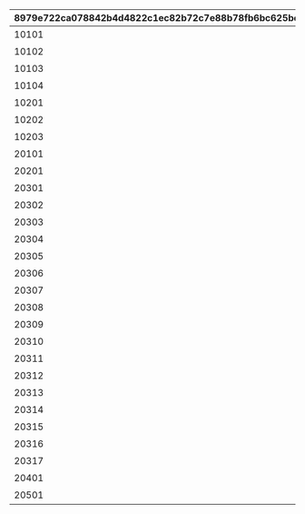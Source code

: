 |8979e722ca078842b4d4822c1ec82b72c7e88b78fb6bc625bc410d898105f79d|c18b5eaa43a10e872a15e5f0464eefec0c1225372ee355e4e1ac0bf1087db0a1|d9869c8eda3d0ea911bd00a716c985cf76f65d475a715a868c7d563e34776bbb|23c201588fd980120451c0507f182476e17e8a5aa17e12e59454f2adb999a7fb|9a4968820f1b66bebbd33592a8bd1de99dcfaf9181dfba6b10134fa9f65c139d|4cdf3cbc049fbea1c3cded2357dd8dd7eeb25b7ba2b5a8f1f7579fdce3f95234|10692858f97cef443b1b2e6911e2dfcdf1bd1ca1545cf750ca86f4c7bf9d8a86|
| --- | --- | --- | --- | --- | --- | --- |
|10101|101|アニメ プリンセスコネクト！Re:Dive 1 封入特典|0|2020-08-04 12:00:00|2023/12/31 23:59:59|1|
|10102|101|アニメ プリンセスコネクト！Re:Dive 2 封入特典|0|2020-09-03 19:00:00|2023/12/31 23:59:59|1|
|10103|101|アニメ プリンセスコネクト！Re:Dive 3 封入特典|0|2020-10-01 17:00:00|2023/12/31 23:59:59|1|
|10104|101|アニメ プリンセスコネクト！Re:Dive 4 封入特典|0|2020-11-05 12:00:00|2023/12/31 23:59:59|1|
|10201|102|アニメ プリコネ！Re:Dive Season2 1巻 購入特典|0|2022-03-21 00:00:00|2026/12/31 23:59:59|1|
|10202|102|アニメ プリコネ！Re:Dive Season2 2巻 購入特典|0|2022-04-18 00:00:00|2026/12/31 23:59:59|1|
|10203|102|アニメ プリコネ！Re:Dive Season2 3巻 購入特典|0|2022-05-16 00:00:00|2026/12/31 23:59:59|1|
|20101|201|週刊ファミ通6月3日号（5月20日発売） 封入特典|0|2021-05-19 00:00:00|2022/05/19 23:59:59|1|
|20201|202|公式アートワークス Vol.3 発売記念アイテム|0|2021-07-30 00:00:00|2030/07/30 23:59:59|1|
|20301|203|プリコネフェス2023　リアルガチャ|1|2023-01-15 15:00:00|2024/01/31 23:59:59|3|
|20302|203|プリコネフェス2023　リアルガチャ|1|2023-01-15 15:00:00|2024/01/31 23:59:59|3|
|20303|203|プリコネフェス2023　リアルガチャ|1|2023-01-15 15:00:00|2024/01/31 23:59:59|3|
|20304|203|プリコネフェス2023　リアルガチャ|1|2023-01-15 15:00:00|2024/01/31 23:59:59|3|
|20305|203|プリコネフェス2023　リアルガチャ|1|2023-01-15 15:00:00|2024/01/31 23:59:59|3|
|20306|203|プリコネフェス2023　リアルガチャ|1|2023-01-15 15:00:00|2024/01/31 23:59:59|3|
|20307|203|プリコネフェス2023　リアルガチャ|1|2023-01-15 15:00:00|2024/01/31 23:59:59|3|
|20308|203|プリコネフェス2023　リアルガチャ|1|2023-01-15 15:00:00|2024/01/31 23:59:59|3|
|20309|203|プリコネフェス2023　リアルガチャ|1|2023-01-15 15:00:00|2024/01/31 23:59:59|3|
|20310|203|プリコネフェス2023　リアルガチャ|1|2023-01-15 15:00:00|2024/01/31 23:59:59|3|
|20311|203|プリコネフェス2023　リアルガチャ|1|2023-01-15 15:00:00|2024/01/31 23:59:59|3|
|20312|203|プリコネフェス2023　リアルガチャ|1|2023-01-15 15:00:00|2024/01/31 23:59:59|3|
|20313|203|プリコネフェス2023　リアルガチャ|1|2023-01-15 15:00:00|2024/01/31 23:59:59|3|
|20314|203|プリコネフェス2023　リアルガチャ|1|2023-01-15 15:00:00|2024/01/31 23:59:59|3|
|20315|203|プリコネフェス2023　リアルガチャ|1|2023-01-15 15:00:00|2024/01/31 23:59:59|3|
|20316|203|プリコネフェス2023　リアルガチャ|1|2023-01-15 15:00:00|2024/01/31 23:59:59|3|
|20317|203|プリコネフェス2023　リアルガチャ|1|2023-01-15 15:00:00|2024/01/31 23:59:59|3|
|20401|204|キャラクターソングアルバムVol.5 購入特典|0|2024-02-14 00:00:00|2025/02/13 23:59:59|1|
|20501|205|サウンドトラックVol.6 購入特典|0|2024-02-14 00:00:00|2025/02/13 23:59:59|1|